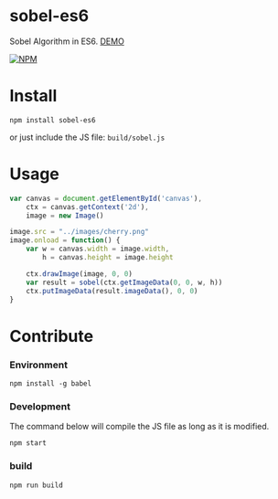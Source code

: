 # sobel-es6

Sobel Algorithm in ES6. [DEMO](http://zry656565.github.io/sobel-es6/examples/)

[![NPM](https://nodei.co/npm/sobel-es6.png)](https://nodei.co/npm/sobel-es6)

# Install

```
npm install sobel-es6
```

or just include the JS file: `build/sobel.js`

# Usage

```javascript
var canvas = document.getElementById('canvas'),
    ctx = canvas.getContext('2d'),
    image = new Image()

image.src = "../images/cherry.png"
image.onload = function() {
    var w = canvas.width = image.width,
        h = canvas.height = image.height

    ctx.drawImage(image, 0, 0)
    var result = sobel(ctx.getImageData(0, 0, w, h))
    ctx.putImageData(result.imageData(), 0, 0)
}
```

# Contribute

### Environment

```
npm install -g babel
```

### Development

The command below will compile the JS file as long as it is modified.

```
npm start
```

### build

```
npm run build
```


